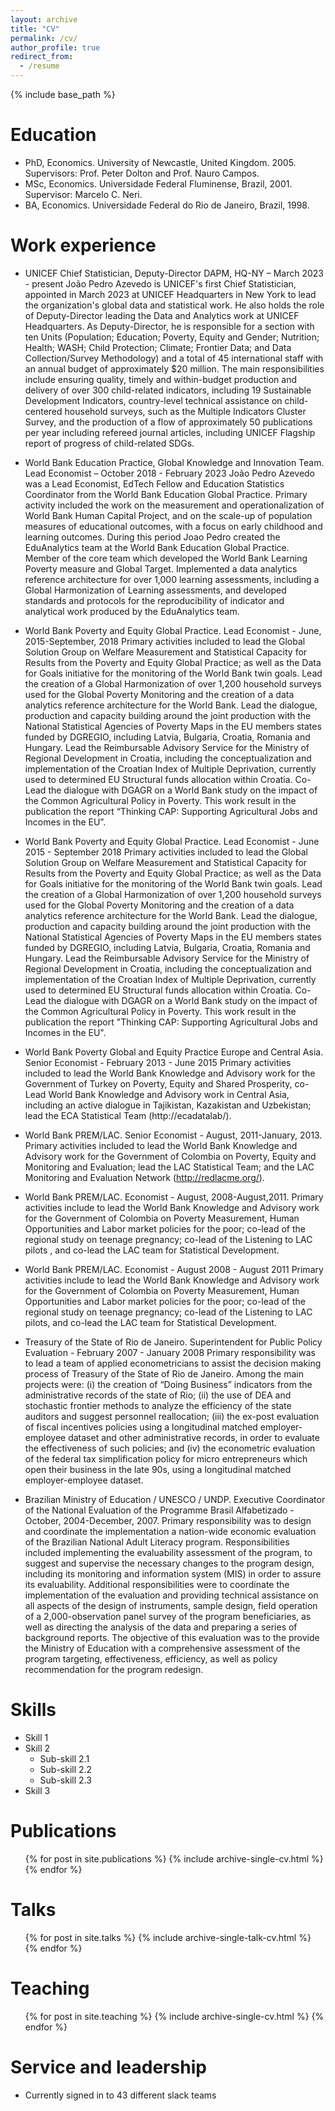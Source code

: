 ```yaml
---
layout: archive
title: "CV"
permalink: /cv/
author_profile: true
redirect_from:
  - /resume
---
```


{% include base_path %}

Education
======
* PhD, Economics. University of Newcastle, United Kingdom. 2005. Supervisors: Prof. Peter Dolton and Prof. Nauro Campos.
*	MSc, Economics. Universidade Federal Fluminense, Brazil, 2001. Supervisor: Marcelo C. Neri.
*	BA, Economics. Universidade Federal do Rio de Janeiro, Brazil, 1998. 


Work experience
======
* UNICEF Chief Statistician, Deputy-Director DAPM, HQ-NY – March 2023 - present
João Pedro Azevedo is UNICEF's first Chief Statistician, appointed in March 2023 at UNICEF Headquarters in New York to lead the organization's global data and statistical work. He also holds the role of Deputy-Director leading the Data and Analytics work at UNICEF Headquarters. As Deputy-Director, he is responsible for a section with ten Units (Population; Education; Poverty, Equity and Gender; Nutrition; Health; WASH; Child Protection; Climate; Frontier Data; and Data Collection/Survey Methodology) and a total of 45 international staff with an annual budget of approximately $20 million. The main responsibilities include ensuring quality, timely and within-budget production and delivery of over 300 child-related indicators, including 19 Sustainable Development Indicators, country-level technical assistance on child-centered household surveys, such as the Multiple Indicators Cluster Survey, and the production of a flow of approximately 50 publications per year including refereed journal articles, including UNICEF Flagship report of progress of child-related SDGs.

*	World Bank Education Practice, Global Knowledge and Innovation Team. Lead Economist – October 2018 -  February 2023
João Pedro Azevedo was a Lead Economist, EdTech Fellow and Education Statistics Coordinator from the World Bank Education Global Practice. Primary activity included the work on the measurement and operationalization of World Bank Human Capital Project, and on the scale-up of population measures of educational outcomes, with a focus on early childhood and learning outcomes. During this period Joao Pedro created the EduAnalytics team at the World Bank Education Global Practice. Member of the core team which developed the World Bank Learning Poverty measure and Global Target. Implemented a data analytics reference architecture for over 1,000 learning assessments, including a Global Harmonization of Learning assessments, and developed standards and protocols for the reproducibility of indicator and analytical work produced by the EduAnalytics team.

*	World Bank Poverty and Equity Global Practice. Lead Economist - June, 2015-September, 2018
Primary activities included to lead the Global Solution Group on Welfare Measurement and Statistical Capacity for Results from the Poverty and Equity Global Practice; as well as the Data for Goals initiative for the monitoring of the World Bank twin goals. Lead the creation of a Global Harmonization of over 1,200 household surveys used for the Global Poverty Monitoring and the creation of a data analytics reference architecture for the World Bank. Lead the dialogue, production and capacity building around the joint production with the National Statistical Agencies of Poverty Maps in the EU members states funded by DGREGIO, including Latvia, Bulgaria, Croatia, Romania and Hungary. Lead the Reimbursable Advisory Service for the Ministry of Regional Development in Croatia, including the conceptualization and implementation of the Croatian Index of Multiple Deprivation, currently used to determined EU Structural funds allocation within Croatia. Co-Lead the dialogue with DGAGR on a World Bank study on the impact of the Common Agricultural Policy in Poverty. This work result in the publication the report “Thinking CAP: Supporting Agricultural Jobs and Incomes in the EU”.

*	World Bank Poverty and Equity Global Practice. Lead Economist - June 2015 - September 2018
Primary activities included to lead the Global Solution Group on Welfare Measurement and Statistical Capacity for Results from the Poverty and Equity Global Practice; as well as the Data for Goals initiative for the monitoring of the World Bank twin goals. Lead the creation of a Global Harmonization of over 1,200 household surveys used for the Global Poverty Monitoring and the creation of a data analytics reference architecture for the World Bank. Lead the dialogue, production and capacity building around the joint production with the National Statistical Agencies of Poverty Maps in the EU members states funded by DGREGIO, including Latvia, Bulgaria, Croatia, Romania and Hungary. Lead the Reimbursable Advisory Service for the Ministry of Regional Development in Croatia, including the conceptualization and implementation of the Croatian Index of Multiple Deprivation, currently used to determined EU Structural funds allocation within Croatia. Co-Lead the dialogue with DGAGR on a World Bank study on the impact of the Common Agricultural Policy in Poverty. This work result in the publication the report "Thinking CAP: Supporting Agricultural Jobs and Incomes in the EU".

*	World Bank Poverty Global and Equity Practice Europe and Central Asia. Senior Economist - February 2013 - June 2015
Primary activities included to lead the World Bank Knowledge and Advisory work for the Government of Turkey on Poverty, Equity and Shared Prosperity, co-Lead World Bank Knowledge and Advisory work in Central Asia, including an active dialogue in Tajikistan, Kazakistan and Uzbekistan; lead the ECA Statistical Team (http://ecadatalab/).

*	World Bank PREM/LAC. Senior Economist - August, 2011-January, 2013.
Primary activities included to lead the World Bank Knowledge and Advisory work for the Government of Colombia on Poverty, Equity and Monitoring and Evaluation; lead the LAC Statistical Team; and the LAC Monitoring and Evaluation Network (http://redlacme.org/).

*	World Bank PREM/LAC. Economist - August, 2008-August,2011.
Primary activities include to lead the World Bank Knowledge and Advisory work for the Government of Colombia on Poverty Measurement, Human Opportunities and Labor market policies for the poor; co-lead of the regional study on teenage pregnancy; co-lead of the Listening to LAC pilots , and co-lead the LAC team for Statistical Development.

*	World Bank PREM/LAC. Economist - August 2008 - August 2011
Primary activities include to lead the World Bank Knowledge and Advisory work for the Government of Colombia on Poverty Measurement, Human Opportunities and Labor market policies for the poor; co-lead of the regional study on teenage pregnancy; co-lead of the Listening to LAC pilots, and co-lead the LAC team for Statistical Development.

*	Treasury of the State of Rio de Janeiro. Superintendent for Public Policy Evaluation - February 2007 - January 2008 
Primary responsibility was to lead a team of applied econometricians to assist the decision making process of Treasury of the State of Rio de Janeiro. Among the main projects were: (i) the creation of “Doing Business” indicators from the administrative records of the state of Rio; (ii) the use of DEA and stochastic frontier methods to analyze the efficiency of the state auditors and suggest personnel reallocation; (iii) the ex-post evaluation of fiscal incentives policies using a longitudinal matched employer-employee dataset and other administrative records, in order to evaluate the effectiveness of such policies; and (iv) the econometric evaluation of the federal tax simplification policy for micro entrepreneurs which open their business in the late 90s, using a longitudinal matched employer-employee dataset.

*	Brazilian Ministry of Education / UNESCO / UNDP. Executive Coordinator of the National Evaluation of the Programme Brasil Alfabetizado - October, 2004-December, 2007. 
Primary responsibility was to design and coordinate the implementation a nation-wide economic evaluation of the Brazilian National Adult Literacy program. Responsibilities included implementing the evaluability assessment of the program, to suggest and supervise the necessary changes to the program design, including its monitoring and information system (MIS) in order to assure its evaluability. Additional responsibilities were to coordinate the implementation of the evaluation and providing technical assistance on all aspects of the design of instruments, sample design, field operation of a 2,000-observation panel survey of the program beneficiaries, as well as directing the analysis of the data and preparing a series of background reports. The objective of this evaluation was to the provide the Ministry of Education with a comprehensive assessment of the program targeting, effectiveness, efficiency, as well as policy recommendation for the program redesign.

  
Skills
======
* Skill 1
* Skill 2
  * Sub-skill 2.1
  * Sub-skill 2.2
  * Sub-skill 2.3
* Skill 3

Publications
======
  <ul>{% for post in site.publications %}
    {% include archive-single-cv.html %}
  {% endfor %}</ul>
  
Talks
======
  <ul>{% for post in site.talks %}
    {% include archive-single-talk-cv.html %}
  {% endfor %}</ul>
  
Teaching
======
  <ul>{% for post in site.teaching %}
    {% include archive-single-cv.html %}
  {% endfor %}</ul>
  
Service and leadership
======
* Currently signed in to 43 different slack teams

